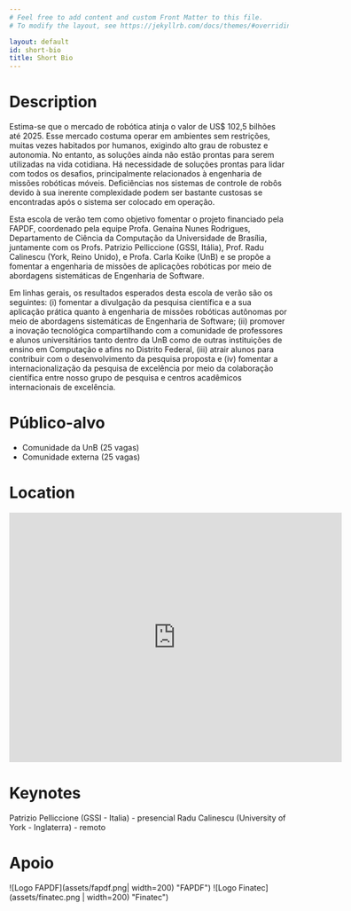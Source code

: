 ```yaml
---
# Feel free to add content and custom Front Matter to this file.
# To modify the layout, see https://jekyllrb.com/docs/themes/#overriding-theme-defaults

layout: default
id: short-bio
title: Short Bio
---
```

# Description
Estima-se que o mercado de robótica atinja o valor de US\$ 102,5 bilhões até 2025. Esse mercado costuma operar em ambientes sem restrições, muitas vezes habitados por humanos, exigindo alto grau de robustez e autonomia. No entanto, as soluções ainda não estão prontas para serem utilizadas na vida cotidiana. Há necessidade de soluções prontas para lidar com todos os desafios, principalmente relacionados à engenharia de missões robóticas móveis. Deficiências nos sistemas de controle de robôs devido à sua inerente complexidade podem ser bastante custosas se encontradas após o sistema ser colocado em operação. 

Esta escola de verão tem como objetivo fomentar o projeto financiado pela FAPDF, coordenado pela equipe  Profa. Genaína Nunes Rodrigues, Departamento de Ciência da Computação da Universidade de Brasília, juntamente com os Profs. Patrizio Pelliccione (GSSI, Itália), Prof. Radu Calinescu (York, Reino Unido), e Profa. Carla Koike (UnB) e se propõe a fomentar a engenharia de missões de aplicações robóticas por meio de abordagens sistemáticas de Engenharia de Software. 

Em linhas gerais, os resultados esperados desta escola de verão são os seguintes: (i) fomentar a divulgação da pesquisa científica e a sua aplicação prática quanto à engenharia de missões robóticas autônomas por meio de abordagens sistemáticas de Engenharia de Software; (ii) promover a inovação tecnológica compartilhando com a comunidade de professores e alunos universitários tanto dentro da UnB como de outras instituições de ensino em Computação e afins no Distrito Federal, (iii) atrair alunos para contribuir com o desenvolvimento da pesquisa proposta e (iv)  fomentar a internacionalização da pesquisa de excelência por meio da colaboração científica entre nosso grupo de pesquisa e centros acadêmicos internacionais de excelência.

# Público-alvo
- Comunidade da UnB (25 vagas)
- Comunidade externa (25 vagas)


# Location
<iframe src="https://www.google.com/maps/embed?pb=!1m18!1m12!1m3!1d1614.4507420044106!2d-47.87019225640228!3d-15.759991497010041!2m3!1f0!2f0!3f0!3m2!1i1024!2i768!4f13.1!3m3!1m2!1s0x935a3bb88f71361f%3A0x3933d293e644ad55!2zUHLDqWRpbyBkZSBDacOqbmNpYSBkYSBDb21wdXRhw6fDo28gZSBFc3RhdMOtc3RpY2EgLSBDSUMvRVNU!5e0!3m2!1spt-BR!2sbr!4v1676081180278!5m2!1spt-BR!2sbr" width="600" height="450" class="w-full" style="border:0;" allowfullscreen="" loading="lazy" referrerpolicy="no-referrer-when-downgrade"></iframe>


# Keynotes
Patrizio Pelliccione (GSSI - Italia) - presencial
Radu Calinescu (University of York - Inglaterra) - remoto


# Apoio
![Logo FAPDF](assets/fapdf.png| width=200) "FAPDF")
![Logo Finatec](assets/finatec.png | width=200) "Finatec")

